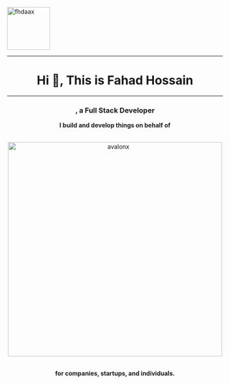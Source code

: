 <img alt="fhdaax" src="https://avatars.githubusercontent.com/u/30201930?v=4" width="100" />
<hr />
<h1 align="center">Hi 👋, This is Fahad Hossain</h1>
<hr />
<h3 align="center">, a Full Stack Developer</h3>

<div align="center">
  <p align="center"><strong>I build and develop things on behalf of</strong></p>
  <br />
  <a href="https://avalonx.io"><img alt="avalonx" src="https://avalonx.io/images/avalonx.png" width="500" /></a>
  <br />
  <br />
  <p align="center"><strong>for companies, startups, and individuals.</strong></p>
</div>
